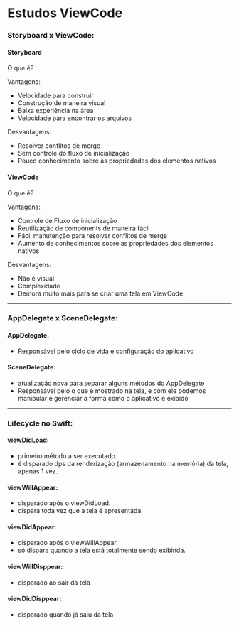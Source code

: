 # Estudos ViewCode

### Storyboard x ViewCode:

#### Storyboard

O que é?
  
Vantagens:
  - Velocidade para construir
  - Construção de maneira visual
  - Baixa experiência na área
  - Velocidade para encontrar os arquivos

Desvantagens:
  - Resolver conflitos de merge
  - Sem controle do fluxo de inicialização
  - Pouco conhecimento sobre as propriedades dos elementos nativos


#### ViewCode
O que é?

Vantagens:
  - Controle de Fluxo de inicialização
  - Reutilização de components de maneira fácil
  - Fácil manutenção para resolver conflitos de merge
  - Aumento de conhecimentos sobre as propriedades dos elementos nativos

Desvantagens:
  - Não é visual
  - Complexidade
  - Demora muito mais para se criar uma tela em ViewCode

----------------------------

### AppDelegate x SceneDelegate:

#### AppDelegate:
- Responsável pelo ciclo de vida e configuração do aplicativo

#### SceneDelegate:
- atualização nova para separar alguns métodos do AppDelegate
- Responsável pelo o que é mostrado na tela, e com ele podemos manipular e gerenciar a forma como o aplicativo é exibido

----------------------------

### Lifecycle no Swift:

#### viewDidLoad:
- primeiro método a ser executado.
- é disparado dps da renderização (armazenamento na memória) da tela, apenas 1 vez.

#### viewWillAppear:
- disparado após o viewDidLoad.
- dispara toda vez que a tela é apresentada.

#### viewDidAppear:
- disparado após o viewWillAppear.
- só dispara quando a tela está totalmente sendo exibinda.

#### viewWillDisppear:
- disparado ao sair da tela

#### viewDidDisppear:
- disparado quando já saiu da tela